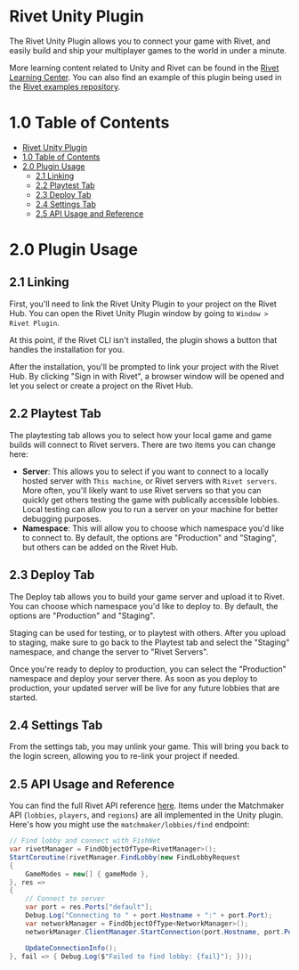 # Rivet Unity Plugin

The Rivet Unity Plugin allows you to connect your game with Rivet, and easily
build and ship your multiplayer games to the world in under a minute.

More learning content related to Unity and Rivet can be found in the [Rivet
Learning Center](https://rivet.gg/learn/unity). You can also find an example of
this plugin being used in the [Rivet examples
repository](https://github.com/rivet-gg/examples/tree/main/unity/tanks-fishnet).

# 1.0 Table of Contents

- [Rivet Unity Plugin](#rivet-unity-plugin)
- [1.0 Table of Contents](#10-table-of-contents)
- [2.0 Plugin Usage](#20-plugin-usage)
  - [2.1 Linking](#21-linking)
  - [2.2 Playtest Tab](#22-playtest-tab)
  - [2.3 Deploy Tab](#23-deploy-tab)
  - [2.4 Settings Tab](#24-settings-tab)
  - [2.5 API Usage and Reference](#25-api-usage-and-reference)

# 2.0 Plugin Usage

## 2.1 Linking

First, you'll need to link the Rivet Unity Plugin to your project on the Rivet
Hub. You can open the Rivet Unity Plugin window by going to `Window > Rivet
Plugin`.

At this point, if the Rivet CLI isn't installed, the plugin shows a button that
handles the installation for you.

After the installation, you'll be prompted to link your project with the Rivet
Hub. By clicking "Sign in with Rivet", a browser window will be opened and let
you select or create a project on the Rivet Hub.

## 2.2 Playtest Tab

The playtesting tab allows you to select how your local game and game builds
will connect to Rivet servers. There are two items you can change here:

- **Server**: This allows you to select if you want to connect to a locally
  hosted server with `This machine`, or Rivet servers with `Rivet servers`. More
  often, you'll likely want to use Rivet servers so that you can quickly get
  others testing the game with publically accessible lobbies. Local testing can
  allow you to run a server on your machine for better debugging purposes.
- **Namespace**: This will allow you to choose which namespace you'd like to
  connect to. By default, the options are "Production" and "Staging", but others
  can be added on the Rivet Hub.

## 2.3 Deploy Tab

The Deploy tab allows you to build your game server and upload it to Rivet. You
can choose which namespace you'd like to deploy to. By default, the options are
"Production" and "Staging".

Staging can be used for testing, or to playtest with others. After you upload to
staging, make sure to go back to the Playtest tab and select the "Staging"
namespace, and change the server to "Rivet Servers".

Once you're ready to deploy to production, you can select the "Production"
namespace and deploy your server there. As soon as you deploy to production,
your updated server will be live for any future lobbies that are started.

## 2.4 Settings Tab

From the settings tab, you may unlink your game. This will bring you back to the
login screen, allowing you to re-link your project if needed.

## 2.5 API Usage and Reference

You can find the full Rivet API reference
[here](https://rivet.gg/docs/matchmaker). Items under the Matchmaker API
(`lobbies`, `players`, and `regions`) are all implemented in the Unity plugin.
Here's how you might use the `matchmaker/lobbies/find` endpoint:

```csharp
// Find lobby and connect with FishNet
var rivetManager = FindObjectOfType<RivetManager>();
StartCoroutine(rivetManager.FindLobby(new FindLobbyRequest
{
    GameModes = new[] { gameMode },
}, res =>
{
    // Connect to server
    var port = res.Ports["default"];
    Debug.Log("Connecting to " + port.Hostname + ":" + port.Port);
    var networkManager = FindObjectOfType<NetworkManager>();
    networkManager.ClientManager.StartConnection(port.Hostname, port.Port);

    UpdateConnectionInfo();
}, fail => { Debug.Log($"Failed to find lobby: {fail}"); }));
```

